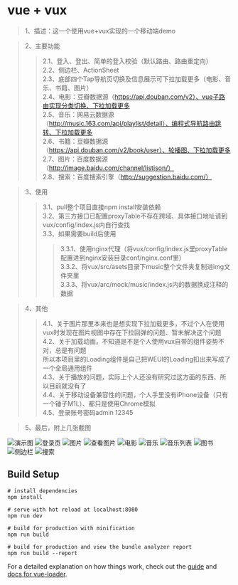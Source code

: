 # vue + vux

> 1、描述：这一个使用vue+vux实现的一个移动端demo  

> 2、主要功能
>> 2.1、登入、登出、简单的登入校验（默认路由、路由重定向）  
>> 2.2、侧边栏、ActionSheet  
>> 2.3、底部四个Tap导航页切换及信息展示可下拉加载更多（电影、音乐、书籍、图片）  
>> 2.4、电影：豆瓣数据源（https://api.douban.com/v2）、vue子路由实现分类切换、下拉加载更多  
>> 2.5、音乐：网易云数据源（http://music.163.com/api/playlist/detail）、编程式导航路由跳转、下拉加载更多  
>> 2.6、书籍：豆瓣数据源（https://api.douban.com/v2/book/user）、轮播图、下拉加载更多  
>> 2.7、图片：百度数据源（http://image.baidu.com/channel/listjson/）  
>> 2.8、搜索：百度搜索引擎（http://suggestion.baidu.com/）  

>3、使用
>> 3.1、pull整个项目直接npm install安装依赖  
>> 3.2、第三方接口已配置proxyTable不存在跨域、具体接口地址请到vux/config/index.js内自行查找  
>> 3.3、如果需要build后使用
>>> 3.3.1、使用nginx代理（将vux/config/index.js里proxyTable配置进到nginx安装目录conf/nginx.conf里）  
>>> 3.3.2、将vux/src/asets目录下music整个文件夹复制进img文件夹里  
>>> 3.3.3、将vux/arc/mock/music/index.js内的数据换成注释的数据  

>4、其他
>> 4.1、关于图片那里本来也是想实现下拉加载更多，不过个人在使用vux时发现在图片视图中存在下拉回弹的问题、暂未解决这个问题  
>> 4.2、关于加载动画，不知道是不是个人使用vux自带的组件姿势不对，总是有问题  
所以本项目里的Loading组件是自己把WEUI的Loading扣出来写成了一个全局通用组件  
>> 4.3、关于播放的问题，实际上个人还没有研究过这方面的东西、所以目前就没有了  
>> 4.4、关于移动设备兼容性的问题，个人手里没有iPhone设备（只有一个锤子M1L）、都只是使用Chrome模拟  
>> 4.5、登录账号密码admin   12345   

>5、最后，附上几张截图  

![演示图](https://github.com/nniefei/vue-vux-demo/blob/master/src/assets/example/0.gif)
![登录页](https://github.com/nniefei/vue-vux-demo/blob/master/src/assets/example/1.png)
![图片](https://github.com/nniefei/vue-vux-demo/blob/master/src/assets/example/2.png)
![查看图片](https://github.com/nniefei/vue-vux-demo/blob/master/src/assets/example/3.png)
![电影](https://github.com/nniefei/vue-vux-demo/blob/master/src/assets/example/4.png)
![音乐](https://github.com/nniefei/vue-vux-demo/blob/master/src/assets/example/5.png)
![音乐列表](https://github.com/nniefei/vue-vux-demo/blob/master/src/assets/example/6.png)
![图书](https://github.com/nniefei/vue-vux-demo/blob/master/src/assets/example/7.png)
![侧边栏](https://github.com/nniefei/vue-vux-demo/blob/master/src/assets/example/8.png)
![搜索](https://github.com/nniefei/vue-vux-demo/blob/master/src/assets/example/9.png)

## Build Setup

```
# install dependencies
npm install

# serve with hot reload at localhost:8080
npm run dev

# build for production with minification
npm run build

# build for production and view the bundle analyzer report
npm run build --report
```

For a detailed explanation on how things work, check out the [guide](http://vuejs-templates.github.io/webpack/) and [docs for vue-loader](http://vuejs.github.io/vue-loader).
